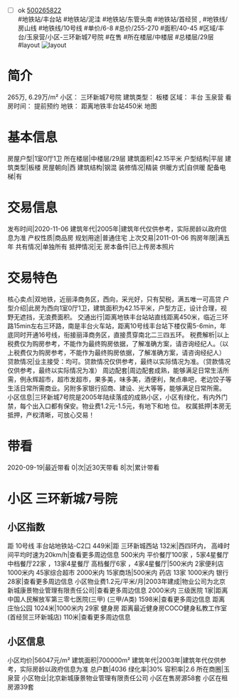 - [ ] ok [500265822](https://bj.5i5j.com/ershoufang/500265822.html)  
 #地铁站/丰台站 #地铁站/泥洼 #地铁站/东管头南 #地铁站/首经贸 ,  #地铁线/房山线 #地铁线/10号线
#单价/6-8 #总价/255-270 #面积/40-45   #区域/丰台/玉泉营/小区-三环新城7号院 #在售 #所在楼层/中楼层 #总楼层/29层 #layout 
![layout](http://image2a.5i5j.com/bdir/layout/10859.jpg_P5.jpg) 
# 简介 
 265万,  6.29万/m² 
小区： 三环新城7号院
建筑类型： 板楼
区域： 丰台 玉泉营
看房时间： 提前预约
地铁： 距离地铁丰台站450米 地图
# 基本信息 
 房屋户型|1室0厅1卫
所在楼层|中楼层/29层
建筑面积|42.15平米
户型结构|平层
建筑类型|板楼
房屋朝向|西
建筑结构|钢混
装修情况|精装
供暖方式|自供暖
配备电梯|有
# 交易信息 
 发布时间|2020-11-06
建筑年代|2005年|建筑年代仅供参考，实际房龄以政府信息为准
产权性质|商品房
规划用途|普通住宅
上次交易|2011-01-06
购房年限|满五年
共有情况|单独所有
抵押情况|无
房本备件|已上传房本照片
# 交易特色 
 核心卖点|双地铁，近丽泽商务区，西向，采光好，只有契税，满五唯一可高贷
户型介绍|此房为西向1室0厅1卫，建筑面积为42.15平米，户型方正，设计合理，视野无遮挡，无浪费面积。
交通出行|距离地铁丰台站站直线距离450米，临近三环路15min左右三环路，南是丰台火车站，距离10号线丰台站下楼仅需5-6min，年底同时开通16号线，衔接丽泽商务区，直接贯穿南北二三四五环。
税费解析|以上税费仅为购房参考，不能作为最终购房依据，了解准确方案，请咨询经纪人。（以上税费仅为购房参考，不能作为最终购房依据，了解准确方案，请咨询经纪人）
贷款情况|业主接受：均可。贷款情况仅供参考，最终以实际情况为准。（贷款情况仅供参考，最终以实际情况为准）
周边配套|周边配套成熟，能够满足日常生活所需，例永辉超市，超市发超市，果多美，味多美，酒便利，聚点串吧，老边饺子等生活日常所需商业。另附多家银行招商、建设、光大等等，能够满足日常所需。
小区信息|三环新城7号院是2005年陆续落成的成熟小区，小区有绿化，有内外门禁，每个出入口都有保安。物业费1.2元-1.5元，有地下和地  位。
权属抵押|本房无抵押，产权清晰，可放心交易！
# 带看 
 2020-09-19|最近带看	 0|次|近30天带看	 8|次|累计带看
# 小区 三环新城7号院
## 小区指数 
 距 10号线 丰台站地铁站-C2口 449米|距 三环新城西站 132米|西四环内， 高峰时间平均时速为20km/h|查看更多周边信息
500米内 平价餐厅100家 ，5家4星餐厅
中档餐厅22家 ，13家4星餐厅
高档餐厅6家 ，4家4星餐厅|500米内 2家便利店
1000米内 45家综合超市
2000米内 15家商场|500米内 药店 13家
1000米内 银行 28家|查看更多周边信息
小区物业费1.2元/平米/月|2003年建成|物业公司为北京新城康景物业管理有限责任公司|查看更多周边信息
2000米内 三级医院 1家|距离 中国人民解放军第三零七医院(三甲) (三甲/A类) 1598米|查看更多周边信息
距离 庄怡公园 1024米|1000米内 29家 健身房
距离最近健身房COCO健身私教工作室(首经贸三环新城店) 110米|查看更多周边信息
## 小区信息 
 小区均价|56047元/m²
建筑面积|700000m²
建筑年代|2003年|建筑年代仅供参考，实际房龄以政府信息为准
总户数|4036
绿化率|30%
容积率|2.6
所在商圈|玉泉营
小区物业|北京新城康景物业管理有限责任公司
小区在售房源58套
小区在租房源39套
